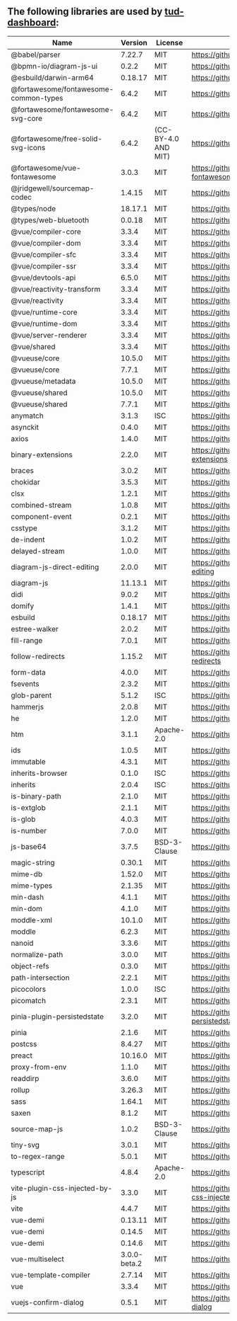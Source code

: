 ## The following libraries are used by [tud-dashboard](https://github.com/VerDatAs/tud-dashboard):

|    Name    |   Version  |   License  |     URL    |
| ---------- | ---------- | ---------- | ---------- |
| @babel/parser | 7.22.7 | MIT | https://github.com/babel/babel |
| @bpmn-io/diagram-js-ui | 0.2.2 | MIT | https://github.com/bpmn-io/diagram-js-ui |
| @esbuild/darwin-arm64 | 0.18.17 | MIT | https://github.com/evanw/esbuild |
| @fortawesome/fontawesome-common-types | 6.4.2 | MIT | https://github.com/FortAwesome/Font-Awesome |
| @fortawesome/fontawesome-svg-core | 6.4.2 | MIT | https://github.com/FortAwesome/Font-Awesome |
| @fortawesome/free-solid-svg-icons | 6.4.2 | (CC-BY-4.0 AND MIT) | https://github.com/FortAwesome/Font-Awesome |
| @fortawesome/vue-fontawesome | 3.0.3 | MIT | https://github.com/FortAwesome/vue-fontawesome |
| @jridgewell/sourcemap-codec | 1.4.15 | MIT | https://github.com/jridgewell/sourcemap-codec |
| @types/node | 18.17.1 | MIT | https://github.com/DefinitelyTyped/DefinitelyTyped |
| @types/web-bluetooth | 0.0.18 | MIT | https://github.com/DefinitelyTyped/DefinitelyTyped |
| @vue/compiler-core | 3.3.4 | MIT | https://github.com/vuejs/core |
| @vue/compiler-dom | 3.3.4 | MIT | https://github.com/vuejs/core |
| @vue/compiler-sfc | 3.3.4 | MIT | https://github.com/vuejs/core |
| @vue/compiler-ssr | 3.3.4 | MIT | https://github.com/vuejs/core |
| @vue/devtools-api | 6.5.0 | MIT | https://github.com/vuejs/vue-devtools |
| @vue/reactivity-transform | 3.3.4 | MIT | https://github.com/vuejs/core |
| @vue/reactivity | 3.3.4 | MIT | https://github.com/vuejs/core |
| @vue/runtime-core | 3.3.4 | MIT | https://github.com/vuejs/core |
| @vue/runtime-dom | 3.3.4 | MIT | https://github.com/vuejs/core |
| @vue/server-renderer | 3.3.4 | MIT | https://github.com/vuejs/core |
| @vue/shared | 3.3.4 | MIT | https://github.com/vuejs/core |
| @vueuse/core | 10.5.0 | MIT | https://github.com/vueuse/vueuse |
| @vueuse/core | 7.7.1 | MIT | https://github.com/vueuse/vueuse |
| @vueuse/metadata | 10.5.0 | MIT | https://github.com/vueuse/vueuse |
| @vueuse/shared | 10.5.0 | MIT | https://github.com/vueuse/vueuse |
| @vueuse/shared | 7.7.1 | MIT | https://github.com/vueuse/vueuse |
| anymatch | 3.1.3 | ISC | https://github.com/micromatch/anymatch |
| asynckit | 0.4.0 | MIT | https://github.com/alexindigo/asynckit |
| axios | 1.4.0 | MIT | https://github.com/axios/axios |
| binary-extensions | 2.2.0 | MIT | https://github.com/sindresorhus/binary-extensions |
| braces | 3.0.2 | MIT | https://github.com/micromatch/braces |
| chokidar | 3.5.3 | MIT | https://github.com/paulmillr/chokidar |
| clsx | 1.2.1 | MIT | https://github.com/lukeed/clsx |
| combined-stream | 1.0.8 | MIT | https://github.com/felixge/node-combined-stream |
| component-event | 0.2.1 | MIT | https://github.com/component/event |
| csstype | 3.1.2 | MIT | https://github.com/frenic/csstype |
| de-indent | 1.0.2 | MIT | https://github.com/yyx990803/de-indent |
| delayed-stream | 1.0.0 | MIT | https://github.com/felixge/node-delayed-stream |
| diagram-js-direct-editing | 2.0.0 | MIT | https://github.com/bpmn-io/diagram-js-direct-editing |
| diagram-js | 11.13.1 | MIT | https://github.com/bpmn-io/diagram-js |
| didi | 9.0.2 | MIT | https://github.com/nikku/didi |
| domify | 1.4.1 | MIT | https://github.com/component/domify |
| esbuild | 0.18.17 | MIT | https://github.com/evanw/esbuild |
| estree-walker | 2.0.2 | MIT | https://github.com/Rich-Harris/estree-walker |
| fill-range | 7.0.1 | MIT | https://github.com/jonschlinkert/fill-range |
| follow-redirects | 1.15.2 | MIT | https://github.com/follow-redirects/follow-redirects |
| form-data | 4.0.0 | MIT | https://github.com/form-data/form-data |
| fsevents | 2.3.2 | MIT | https://github.com/fsevents/fsevents |
| glob-parent | 5.1.2 | ISC | https://github.com/gulpjs/glob-parent |
| hammerjs | 2.0.8 | MIT | https://github.com/hammerjs/hammer.js |
| he | 1.2.0 | MIT | https://github.com/mathiasbynens/he |
| htm | 3.1.1 | Apache-2.0 | https://github.com/developit/htm |
| ids | 1.0.5 | MIT | https://github.com/bpmn-io/ids |
| immutable | 4.3.1 | MIT | https://github.com/immutable-js/immutable-js |
| inherits-browser | 0.1.0 | ISC | https://github.com/nikku/inherits-browser |
| inherits | 2.0.4 | ISC | https://github.com/isaacs/inherits |
| is-binary-path | 2.1.0 | MIT | https://github.com/sindresorhus/is-binary-path |
| is-extglob | 2.1.1 | MIT | https://github.com/jonschlinkert/is-extglob |
| is-glob | 4.0.3 | MIT | https://github.com/micromatch/is-glob |
| is-number | 7.0.0 | MIT | https://github.com/jonschlinkert/is-number |
| js-base64 | 3.7.5 | BSD-3-Clause | https://github.com/dankogai/js-base64 |
| magic-string | 0.30.1 | MIT | https://github.com/rich-harris/magic-string |
| mime-db | 1.52.0 | MIT | https://github.com/jshttp/mime-db |
| mime-types | 2.1.35 | MIT | https://github.com/jshttp/mime-types |
| min-dash | 4.1.1 | MIT | https://github.com/bpmn-io/min-dash |
| min-dom | 4.1.0 | MIT | https://github.com/bpmn-io/min-dom |
| moddle-xml | 10.1.0 | MIT | https://github.com/bpmn-io/moddle-xml |
| moddle | 6.2.3 | MIT | https://github.com/bpmn-io/moddle |
| nanoid | 3.3.6 | MIT | https://github.com/ai/nanoid |
| normalize-path | 3.0.0 | MIT | https://github.com/jonschlinkert/normalize-path |
| object-refs | 0.3.0 | MIT | https://github.com/bpmn-io/object-refs |
| path-intersection | 2.2.1 | MIT | https://github.com/bpmn-io/path-intersection |
| picocolors | 1.0.0 | ISC | https://github.com/alexeyraspopov/picocolors |
| picomatch | 2.3.1 | MIT | https://github.com/micromatch/picomatch |
| pinia-plugin-persistedstate | 3.2.0 | MIT | https://github.com/prazdevs/pinia-plugin-persistedstate |
| pinia | 2.1.6 | MIT | https://github.com/vuejs/pinia |
| postcss | 8.4.27 | MIT | https://github.com/postcss/postcss |
| preact | 10.16.0 | MIT | https://github.com/preactjs/preact |
| proxy-from-env | 1.1.0 | MIT | https://github.com/Rob--W/proxy-from-env |
| readdirp | 3.6.0 | MIT | https://github.com/paulmillr/readdirp |
| rollup | 3.26.3 | MIT | https://github.com/rollup/rollup |
| sass | 1.64.1 | MIT | https://github.com/sass/dart-sass |
| saxen | 8.1.2 | MIT | https://github.com/nikku/saxen |
| source-map-js | 1.0.2 | BSD-3-Clause | https://github.com/7rulnik/source-map-js |
| tiny-svg | 3.0.1 | MIT | https://github.com/bpmn-io/tiny-svg |
| to-regex-range | 5.0.1 | MIT | https://github.com/micromatch/to-regex-range |
| typescript | 4.8.4 | Apache-2.0 | https://github.com/Microsoft/TypeScript |
| vite-plugin-css-injected-by-js | 3.3.0 | MIT | https://github.com/marco-prontera/vite-plugin-css-injected-by-js |
| vite | 4.4.7 | MIT | https://github.com/vitejs/vite |
| vue-demi | 0.13.11 | MIT | https://github.com/antfu/vue-demi |
| vue-demi | 0.14.5 | MIT | https://github.com/antfu/vue-demi |
| vue-demi | 0.14.6 | MIT | https://github.com/antfu/vue-demi |
| vue-multiselect | 3.0.0-beta.2 | MIT | https://github.com/suadelabs/vue-multiselect |
| vue-template-compiler | 2.7.14 | MIT | https://github.com/vuejs/vue |
| vue | 3.3.4 | MIT | https://github.com/vuejs/core |
| vuejs-confirm-dialog | 0.5.1 | MIT | https://github.com/harmyderoman/vuejs-confirm-dialog |

